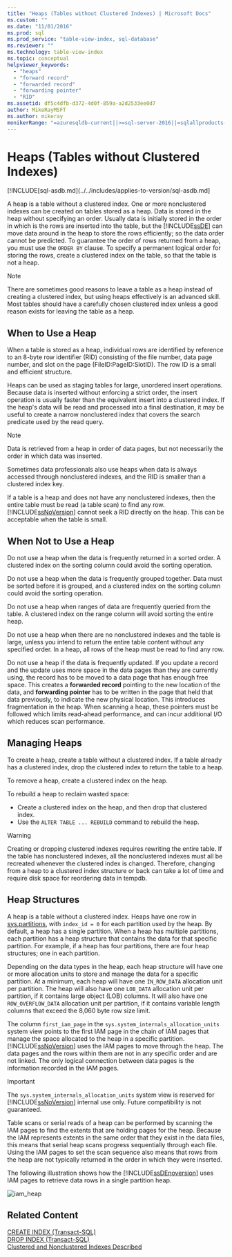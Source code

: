 ```yaml
---
title: "Heaps (Tables without Clustered Indexes) | Microsoft Docs"
ms.custom: ""
ms.date: "11/01/2016"
ms.prod: sql
ms.prod_service: "table-view-index, sql-database"
ms.reviewer: ""
ms.technology: table-view-index
ms.topic: conceptual
helpviewer_keywords: 
  - "heaps"
  - "forward record"
  - "forwarded record"
  - "forwarding pointer"
  - "RID"
ms.assetid: df5c4dfb-d372-4d0f-859a-a2d2533ee0d7
author: MikeRayMSFT
ms.author: mikeray
monikerRange: "=azuresqldb-current||>=sql-server-2016||=sqlallproducts-allversions||>=sql-server-linux-2017||=azuresqldb-mi-current"
---
```

# Heaps (Tables without Clustered Indexes)
[!INCLUDE[sql-asdb.md](../../includes/applies-to-version/sql-asdb.md]

  A heap is a table without a clustered index. One or more nonclustered indexes can be created on tables stored as a heap. Data is stored in the heap without specifying an order. Usually data is initially stored in the order in which is the rows are inserted into the table, but the [!INCLUDE[ssDE](../../includes/ssde-md.md)] can move data around in the heap to store the rows efficiently; so the data order cannot be predicted. To guarantee the order of rows returned from a heap, you must use the `ORDER BY` clause. To specify a permanent logical order for storing the rows, create a clustered index on the table, so that the table is not a heap.  
  
> [!NOTE]  
> There are sometimes good reasons to leave a table as a heap instead of creating a clustered index, but using heaps effectively is an advanced skill. Most tables should have a carefully chosen clustered index unless a good reason exists for leaving the table as a heap.  
  
## When to Use a Heap  
When a table is stored as a heap, individual rows are identified by reference to an 8-byte row identifier (RID) consisting of the file number, data page number, and slot on the page (FileID:PageID:SlotID). The row ID is a small and efficient structure. 

Heaps can be used as staging tables for large, unordered insert operations. Because data is inserted without enforcing a strict order, the insert operation is usually faster than the equivalent insert into a clustered index. If the heap's data will be read and processed into a final destination, it may be useful to create a narrow nonclustered index that covers the search predicate used by the read query. 

> [!NOTE]  
> Data is retrieved from a heap in order of data pages, but not necessarily the order in which data was inserted. 

Sometimes data professionals also use heaps when data is always accessed through nonclustered indexes, and the RID is smaller than a clustered index key. 

If a table is a heap and does not have any nonclustered indexes, then the entire table must be read (a table scan) to find any row. [!INCLUDE[ssNoVersion](../../includes/ssnoversion-md.md)] cannot seek a RID directly on the heap. This can be acceptable when the table is small.  
  
## When Not to Use a Heap  
 Do not use a heap when the data is frequently returned in a sorted order. A clustered index on the sorting column could avoid the sorting operation.  
  
 Do not use a heap when the data is frequently grouped together. Data must be sorted before it is grouped, and a clustered index on the sorting column could avoid the sorting operation.  
  
 Do not use a heap when ranges of data are frequently queried from the table. A clustered index on the range column will avoid sorting the entire heap.  
  
 Do not use a heap when there are no nonclustered indexes and the table is large, unless you intend to return the entire table content without any specified order. In a heap, all rows of the heap must be read to find any row.  
 
 Do not use a heap if the data is frequently updated. If you update a record and the update uses more space in the data pages than they are currently using, the record has to be moved to a data page that has enough free space. This creates a **forwarded record** pointing to the new location of the data, and **forwarding pointer** has to be written in the page that held that data previously, to indicate the new physical location. This introduces fragmentation in the heap. When scanning a heap, these pointers must be followed which limits read-ahead performance, and can incur additional I/O which reduces scan performance. 
  
## Managing Heaps  
 To create a heap, create a table without a clustered index. If a table already has a clustered index, drop the clustered index to return the table to a heap.  
  
 To remove a heap, create a clustered index on the heap.  
  
 To rebuild a heap to reclaim wasted space:
 -  Create a clustered index on the heap, and then drop that clustered index.  
 -  Use the `ALTER TABLE ... REBUILD` command to rebuild the heap.
  
> [!WARNING]  
> Creating or dropping clustered indexes requires rewriting the entire table. If the table has nonclustered indexes, all the nonclustered indexes must all be recreated whenever the clustered index is changed. Therefore, changing from a heap to a clustered index structure or back can take a lot of time and require disk space for reordering data in tempdb.  

## Heap Structures
A heap is a table without a clustered index. Heaps have one row in [sys.partitions](../../relational-databases/system-catalog-views/sys-partitions-transact-sql.md), with `index_id = 0` for each partition used by the heap. By default, a heap has a single partition. When a heap has multiple partitions, each partition has a heap structure that contains the data for that specific partition. For example, if a heap has four partitions, there are four heap structures; one in each partition.

Depending on the data types in the heap, each heap structure will have one or more allocation units to store and manage the data for a specific partition. At a minimum, each heap will have one `IN_ROW_DATA` allocation unit per partition. The heap will also have one `LOB_DATA` allocation unit per partition, if it contains large object (LOB) columns. It will also have one `ROW_OVERFLOW_DATA` allocation unit per partition, if it contains variable length columns that exceed the 8,060 byte row size limit.

The column `first_iam_page` in the `sys.system_internals_allocation_units` system view points to the first IAM page in the chain of IAM pages that manage the space allocated to the heap in a specific partition. [!INCLUDE[ssNoVersion](../../includes/ssnoversion-md.md)] uses the IAM pages to move through the heap. The data pages and the rows within them are not in any specific order and are not linked. The only logical connection between data pages is the information recorded in the IAM pages.

> [!IMPORTANT]  
> The `sys.system_internals_allocation_units` system view is reserved for [!INCLUDE[ssNoVersion](../../includes/ssnoversion-md.md)] internal use only. Future compatibility is not guaranteed.
 
Table scans or serial reads of a heap can be performed by scanning the IAM pages to find the extents that are holding pages for the heap. Because the IAM represents extents in the same order that they exist in the data files, this means that serial heap scans progress sequentially through each file. Using the IAM pages to set the scan sequence also means that rows from the heap are not typically returned in the order in which they were inserted.

The following illustration shows how the [!INCLUDE[ssDEnoversion](../../includes/ssdenoversion-md.md)] uses IAM pages to retrieve data rows in a single partition heap. 

![iam_heap](../../relational-databases/indexes/media/iam-heap.gif)
  
## Related Content  
[CREATE INDEX &#40;Transact-SQL&#41;](../../t-sql/statements/create-index-transact-sql.md)     
[DROP INDEX &#40;Transact-SQL&#41;](../../t-sql/statements/drop-index-transact-sql.md)     
[Clustered and Nonclustered Indexes Described](../../relational-databases/indexes/clustered-and-nonclustered-indexes-described.md)     
  
  
